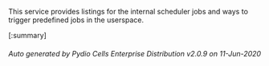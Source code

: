






This service provides listings for the internal scheduler jobs and ways to trigger predefined jobs in the userspace.

[:summary]

###### Auto generated by Pydio Cells Enterprise Distribution v2.0.9 on 11-Jun-2020
